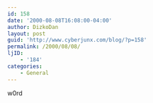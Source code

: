 ```yaml
---
id: 158
date: '2000-08-08T16:08:00-04:00'
author: DizkoDan
layout: post
guid: 'http://www.cyberjunx.com/blog/?p=158'
permalink: /2000/08/08/
ljID:
    - '184'
categories:
    - General
---
```


w0rd